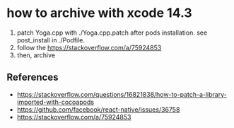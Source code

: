 
# how to archive with xcode 14.3

1. patch Yoga.cpp with ./Yoga.cpp.patch after pods installation. see post_install in ./Podfile.
2. follow the https://stackoverflow.com/a/75924853
3. then, archive

## References
- https://stackoverflow.com/questions/16821838/how-to-patch-a-library-imported-with-cocoapods
- https://github.com/facebook/react-native/issues/36758
- https://stackoverflow.com/a/75924853